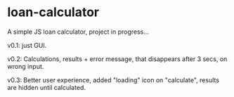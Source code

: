 # loan-calculator
A simple JS loan calculator, project in progress...

v0.1: just GUI.

v0.2: Calculations, results + error message, that disappears after 3 secs, on wrong input.

v0.3: Better user experience, added "loading" icon on "calculate", results are hidden until calculated.
